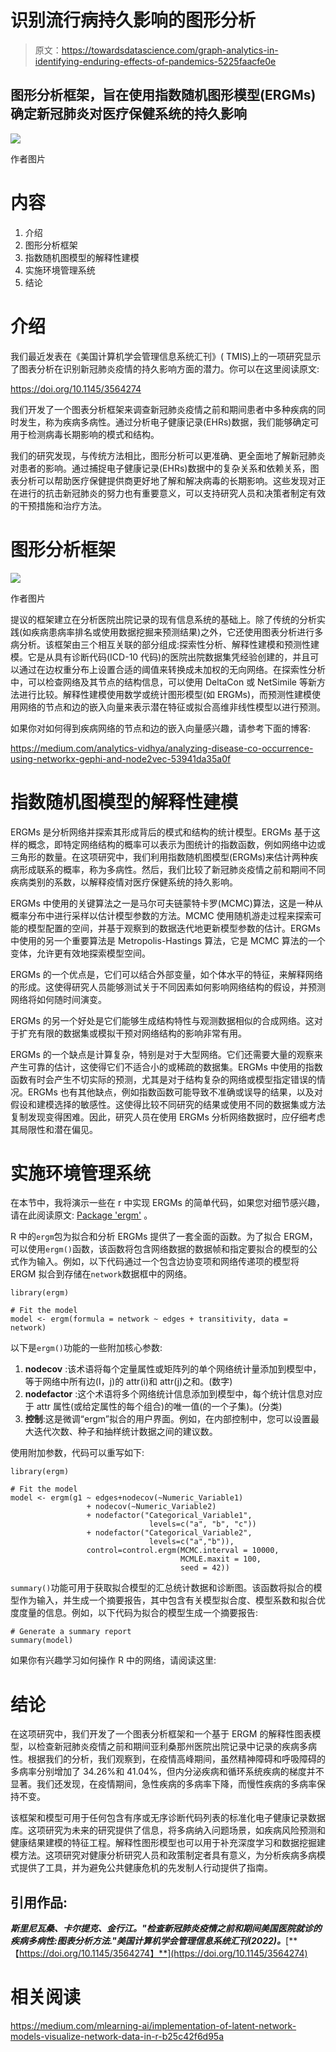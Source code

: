 # 识别流行病持久影响的图形分析

> 原文：<https://towardsdatascience.com/graph-analytics-in-identifying-enduring-effects-of-pandemics-5225faacfe0e>

## 图形分析框架，旨在使用指数随机图形模型(ERGMs)确定新冠肺炎对医疗保健系统的持久影响

![](img/acd5871dc205f003406d9871c3c12837.png)

作者图片

# 内容

1.  介绍
2.  图形分析框架
3.  指数随机图模型的解释性建模
4.  实施环境管理系统
5.  结论

# 介绍

我们最近发表在《美国计算机学会管理信息系统汇刊》( TMIS)上的一项研究显示了图表分析在识别新冠肺炎疫情的持久影响方面的潜力。你可以在这里阅读原文:

<https://doi.org/10.1145/3564274>  

我们开发了一个图表分析框架来调查新冠肺炎疫情之前和期间患者中多种疾病的同时发生，称为疾病多病性。通过分析电子健康记录(EHRs)数据，我们能够确定可用于检测病毒长期影响的模式和结构。

我们的研究发现，与传统方法相比，图形分析可以更准确、更全面地了解新冠肺炎对患者的影响。通过捕捉电子健康记录(EHRs)数据中的复杂关系和依赖关系，图表分析可以帮助医疗保健提供商更好地了解和解决病毒的长期影响。这些发现对正在进行的抗击新冠肺炎的努力也有重要意义，可以支持研究人员和决策者制定有效的干预措施和治疗方法。

# 图形分析框架

![](img/5313a23717003c3cfe1462800e0dc2bb.png)

作者图片

提议的框架建立在分析医院出院记录的现有信息系统的基础上。除了传统的分析实践(如疾病患病率排名或使用数据挖掘来预测结果)之外，它还使用图表分析进行多病分析。该框架由三个相互关联的部分组成:探索性分析、解释性建模和预测性建模。它是从具有诊断代码(ICD-10 代码)的医院出院数据集凭经验创建的，并且可以通过在边权重分布上设置合适的阈值来转换成未加权的无向网络。在探索性分析中，可以检查网络及其节点的结构信息，可以使用 DeltaCon 或 NetSimile 等新方法进行比较。解释性建模使用数学或统计图形模型(如 ERGMs)，而预测性建模使用网络的节点和边的嵌入向量来表示潜在特征或拟合高维非线性模型以进行预测。

如果你对如何得到疾病网络的节点和边的嵌入向量感兴趣，请参考下面的博客:

<https://medium.com/analytics-vidhya/analyzing-disease-co-occurrence-using-networkx-gephi-and-node2vec-53941da35a0f>  

# 指数随机图模型的解释性建模

ERGMs 是分析网络并探索其形成背后的模式和结构的统计模型。ERGMs 基于这样的概念，即特定网络结构的概率可以表示为图统计的指数函数，例如网络中边或三角形的数量。在这项研究中，我们利用指数随机图模型(ERGMs)来估计两种疾病形成联系的概率，称为多病性。然后，我们比较了新冠肺炎疫情之前和期间不同疾病类别的系数，以解释疫情对医疗保健系统的持久影响。

ERGMs 中使用的关键算法之一是马尔可夫链蒙特卡罗(MCMC)算法，这是一种从概率分布中进行采样以估计模型参数的方法。MCMC 使用随机游走过程来探索可能的模型配置的空间，并基于观察到的数据迭代地更新模型参数的估计。ERGMs 中使用的另一个重要算法是 Metropolis-Hastings 算法，它是 MCMC 算法的一个变体，允许更有效地探索模型空间。

ERGMs 的一个优点是，它们可以结合外部变量，如个体水平的特征，来解释网络的形成。这使得研究人员能够测试关于不同因素如何影响网络结构的假设，并预测网络将如何随时间演变。

ERGMs 的另一个好处是它们能够生成结构特性与观测数据相似的合成网络。这对于扩充有限的数据集或模拟干预对网络结构的影响非常有用。

ERGMs 的一个缺点是计算复杂，特别是对于大型网络。它们还需要大量的观察来产生可靠的估计，这使得它们不适合小的或稀疏的数据集。ERGMs 中使用的指数函数有时会产生不切实际的预测，尤其是对于结构复杂的网络或模型指定错误的情况。ERGMs 也有其他缺点，例如指数函数可能导致不准确或误导的结果，以及对假设和建模选择的敏感性。这使得比较不同研究的结果或使用不同的数据集或方法复制发现变得困难。因此，研究人员在使用 ERGMs 分析网络数据时，应仔细考虑其局限性和潜在偏见。

# 实施环境管理系统

在本节中，我将演示一些在 r 中实现 ERGMs 的简单代码，如果您对细节感兴趣，请在此阅读原文: [Package 'ergm'](https://cran.r-project.org/web/packages/ergm/ergm.pdf) 。

R 中的`ergm`包为拟合和分析 ERGMs 提供了一套全面的函数。为了拟合 ERGM，可以使用`ergm()`函数，该函数将包含网络数据的数据帧和指定要拟合的模型的公式作为输入。例如，以下代码通过一个包含边协变项和网络传递项的模型将 ERGM 拟合到存储在`network`数据框中的网络。

```
library(ergm)

# Fit the model
model <- ergm(formula = network ~ edges + transitivity, data = network)
```

以下是`ergm()`功能的一些附加核心参数:

1.  **nodecov** :该术语将每个定量属性或矩阵列的单个网络统计量添加到模型中，等于网络中所有边(I，j)的 attr(i)和 attr(j)之和。(数字)
2.  **nodefactor** :这个术语将多个网络统计信息添加到模型中，每个统计信息对应于 attr 属性(或给定属性的每个组合)的唯一值(的一个子集)。(分类)
3.  **控制**:这是微调“ergm”拟合的用户界面。例如，在内部控制中，您可以设置最大迭代次数、种子和抽样统计数据之间的建议数。

使用附加参数，代码可以重写如下:

```
library(ergm)

# Fit the model
model <- ergm(g1 ~ edges+nodecov(~Numeric_Variable1)
                 + nodecov(~Numeric_Variable2)
                 + nodefactor("Categorical_Variable1", 
                               levels=c("a", "b", "c"))
                 + nodefactor("Categorical_Variable2", 
                               levels=c("a","b")),  
                 control=control.ergm(MCMC.interval = 10000,
                                      MCMLE.maxit = 100,
                                      seed = 42))
```

`summary()`功能可用于获取拟合模型的汇总统计数据和诊断图。该函数将拟合的模型作为输入，并生成一个摘要报告，其中包含有关模型拟合度、模型系数和拟合优度度量的信息。例如，以下代码为拟合的模型生成一个摘要报告:

```
# Generate a summary report
summary(model)
```

如果你有兴趣学习如何操作 R 中的网络，请阅读这里:

</network-analysis-in-r-manipulating-network-data-ee388fba7215>  

# 结论

在这项研究中，我们开发了一个图表分析框架和一个基于 ERGM 的解释性图表模型，以检查新冠肺炎疫情之前和期间亚利桑那州医院出院记录中记录的疾病多病性。根据我们的分析，我们观察到，在疫情高峰期间，虽然精神障碍和呼吸障碍的多病率分别增加了 34.26%和 41.04%，但内分泌疾病和循环系统疾病的梯度并不显著。我们还发现，在疫情期间，急性疾病的多病率下降，而慢性疾病的多病率保持不变。

该框架和模型可用于任何包含有序或无序诊断代码列表的标准化电子健康记录数据库。这项研究为未来的研究提供了信息，将多病纳入问题场景，如疾病风险预测和健康结果建模的特征工程。解释性图形模型也可以用于补充深度学习和数据挖掘建模方法。这项研究对健康分析研究人员和政策制定者具有意义，为分析疾病多病模式提供了工具，并为避免公共健康危机的先发制人行动提供了指南。

## 引用作品:

***斯里尼瓦桑、卡尔提克、金行江。"检查新冠肺炎疫情之前和期间美国医院就诊的疾病多病性:图表分析方法."美国计算机学会管理信息系统汇刊(2022)。***[**【https://doi.org/10.1145/3564274】**](https://doi.org/10.1145/3564274)

# **相关阅读**

</network-analysis-in-r-manipulating-network-data-ee388fba7215>  <https://medium.com/mlearning-ai/implementation-of-latent-network-models-visualize-network-data-in-r-b25c42f6d95a>  </visualize-high-dimensional-network-data-with-3d-360-degree-animated-scatter-plot-d583932d3693>  </networkx-code-demo-for-manipulating-subgraphs-e45320581d13> 